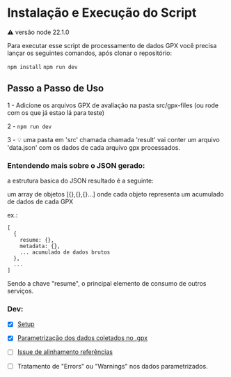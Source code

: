 # Instalação e Execução do Script
⚠️ versão node 22.1.0

Para executar esse script de processamento de dados GPX você precisa lançar os seguintes comandos, após clonar o repositório:

`npm install`
`npm run dev`

## Passo a Passo de Uso

1 - Adicione os arquivos GPX de avaliação na pasta src/gpx-files (ou rode com os que já estao lá para teste)

2 - `npm run dev`

3 - 💡 uma pasta em 'src' chamada chamada 'result' vai conter um arquivo 'data.json' com os dados de cada arquivo gpx processados. 


### Entendendo mais sobre o JSON gerado:
  a estrutura basica do JSON resultado é a seguinte:

um array de objetos [{},{},{}...]
onde cada objeto representa um acumulado de dados de cada GPX

ex.:

```
[
  {
    resume: {},
    metadata: {},
    ... acumulado de dados brutos
  },
  ...
]
```
Sendo a chave "resume", o principal elemento de consumo de outros serviços.

### Dev:

- [x] [Setup](https://github.com/Ameciclo/ideciclo-processador-GPX/commit/ede0b673153867981d2ff6cf0382ccdfed23629b)
- [x] [Parametrização dos dados coletados no .gpx ](https://github.com/Ameciclo/ideciclo-processador-GPX/pull/1)
- [ ] [Issue de alinhamento referências](https://github.com/Ameciclo/ideciclo-processador-GPX/issues/3)
- [ ] Tratamento de "Errors" ou "Warnings" nos dados parametrizados.










  
